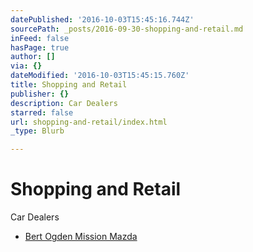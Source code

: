 ```yaml
---
datePublished: '2016-10-03T15:45:16.744Z'
sourcePath: _posts/2016-09-30-shopping-and-retail.md
inFeed: false
hasPage: true
author: []
via: {}
dateModified: '2016-10-03T15:45:15.760Z'
title: Shopping and Retail
publisher: {}
description: Car Dealers
starred: false
url: shopping-and-retail/index.html
_type: Blurb

---
```

# Shopping and Retail

Car Dealers

* [Bert Ogden Mission Mazda][0]

[0]: http://www.bertogdenmissionmazda.com/ "Bert Ogden Mission Mazda"